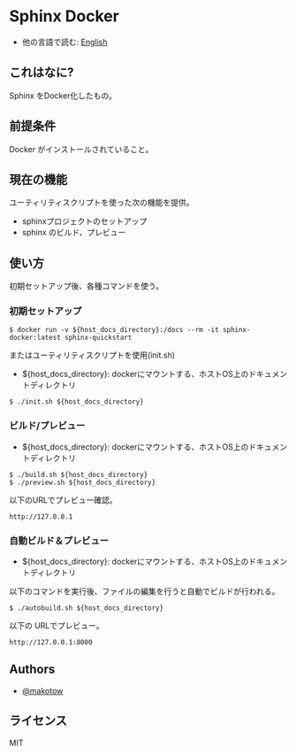 # Sphinx Docker

* 他の言語で読む: [English](README.md)

## これはなに?

Sphinx をDocker化したもの。


## 前提条件

Docker がインストールされていること。

## 現在の機能


ユーティリティスクリプトを使った次の機能を提供。

- sphinxプロジェクトのセットアップ
- sphinx のビルド、プレビュー

## 使い方

初期セットアップ後、各種コマンドを使う。



### 初期セットアップ

```
$ docker run -v ${host_docs_directory}:/docs --rm -it sphinx-docker:latest sphinx-quickstart
```

またはユーティリティスクリプトを使用(init.sh)

- ${host_docs_directory}: dockerにマウントする、ホストOS上のドキュメントディレクトリ


```
$ ./init.sh ${host_docs_directory}
```

### ビルド/プレビュー

- ${host_docs_directory}: dockerにマウントする、ホストOS上のドキュメントディレクトリ

```Examples
$ ./build.sh ${host_docs_directory}
$ ./preview.sh ${host_docs_directory}
```

以下のURLでプレビュー確認。

```
http://127.0.0.1
```

### 自動ビルド＆プレビュー

- ${host_docs_directory}: dockerにマウントする、ホストOS上のドキュメントディレクトリ

以下のコマンドを実行後、ファイルの編集を行うと自動でビルドが行われる。

```Examples
$ ./autobuild.sh ${host_docs_directory}
```

以下の URLでプレビュー。

```
http://127.0.0.1:8000
```

## Authors

- [@makotow](https://github.com/makotow)

## ライセンス

MIT
